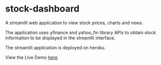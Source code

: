 # stock-dashboard


A streamlit web application to view stock prices, charts and news.

The application uses yfinance and yahoo_fin library APIs to obtain stock information to be displayed in the streamlit interface.

The streamlit application is deployed on heroku.

View the Live Demo [here](https://stock-dashboards.herokuapp.com/).
